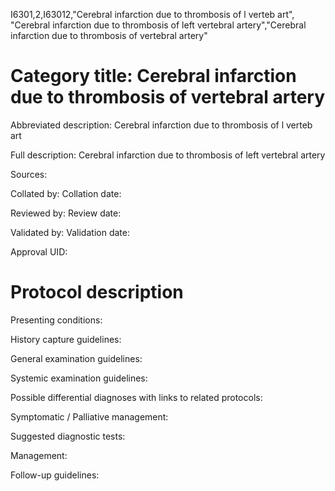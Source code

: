I6301,2,I63012,"Cerebral infarction due to thrombosis of l verteb art", "Cerebral infarction due to thrombosis of left vertebral artery","Cerebral infarction due to thrombosis of vertebral artery"
# Category title: Cerebral infarction due to thrombosis of vertebral artery

Abbreviated description: Cerebral infarction due to thrombosis of l verteb art

Full description: Cerebral infarction due to thrombosis of left vertebral artery

Sources:

Collated by:
Collation date:

Reviewed by:
Review date:

Validated by:
Validation date:

Approval UID:

# Protocol description

Presenting conditions:

History capture guidelines:

General examination guidelines:

Systemic examination guidelines:

Possible differential diagnoses with links to related protocols:

Symptomatic / Palliative management:

Suggested diagnostic tests:

Management:

Follow-up guidelines:
